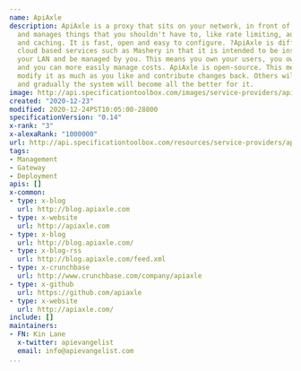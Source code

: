 ```yaml
---
name: ApiAxle
description: ApiAxle is a proxy that sits on your network, in front of your API(s)
  and manages things that you shouldn't have to, like rate limiting, authentication
  and caching. It is fast, open and easy to configure. ?ApiAxle is different to the
  cloud based services such as Mashery in that it is intended to be installed within
  your LAN and be managed by you. This means you own your users, you own your data
  and you can more easily manage costs. ApiAxle is open-source. This means you can
  modify it as much as you like and contribute changes back. Others will do the same
  and gradually the system will become all the better for it.
image: http://api.specificationtoolbox.com/images/service-providers/apiaxle.jpg
created: "2020-12-23"
modified: 2020-12-24PST10:05:00-28800
specificationVersion: "0.14"
x-rank: "3"
x-alexaRank: "1000000"
url: http://api.specificationtoolbox.com/resources/service-providers/apiaxle/
tags:
- Management
- Gateway
- Deployment
apis: []
x-common:
- type: x-blog
  url: http://blog.apiaxle.com
- type: x-website
  url: http://apiaxle.com
- type: x-blog
  url: http://blog.apiaxle.com/
- type: x-blog-rss
  url: http://blog.apiaxle.com/feed.xml
- type: x-crunchbase
  url: http://www.crunchbase.com/company/apiaxle
- type: x-github
  url: https://github.com/apiaxle
- type: x-website
  url: http://apiaxle.com/
include: []
maintainers:
- FN: Kin Lane
  x-twitter: apievangelist
  email: info@apievangelist.com
...
```

